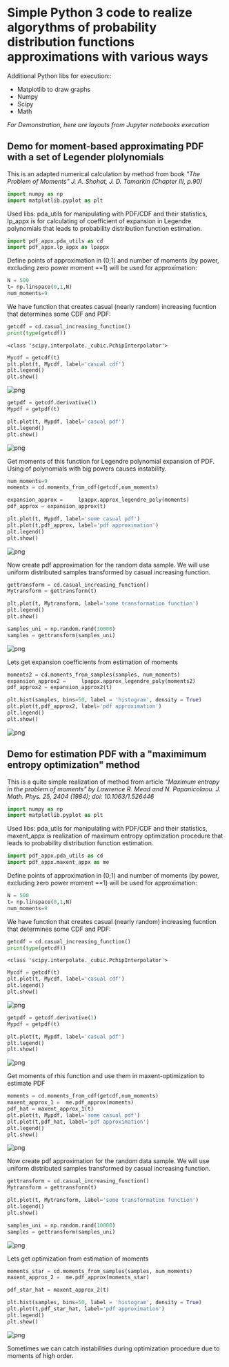 # Simple Python 3 code to realize algorythms of probability distribution functions approximations with various ways
Additional Python libs for execution:: 

- Matplotlib to draw graphs
- Numpy
- Scipy
- Math

_For Demonstration, here are layouts from Jupyter notebooks execution_

## Demo for moment-based approximating PDF with a set of Legender plolynomials

This is an adapted numerical calculation by method from book *"The Problem of Moments" J. A. Shohat, J. D. Tamarkin (Chapter III, p.90)*

```python
import numpy as np
import matplotlib.pyplot as plt
```

Used libs: pda_utils for manipulating with PDF/CDF and their statistics, lp_appx is for calculating of coefficient of expansion in Legendre polynomials that leads to probability distribution function estimation.   


```python
import pdf_appx.pda_utils as cd
import pdf_appx.lp_appx as lpappx
```

Define points of approximation in (0;1) and number of moments (by power, excluding zero power moment ==1) will be used for approximation:


```python
N = 500 
t= np.linspace(0,1,N)
num_moments=9
```

We have function that creates casual (nearly random) increasing fucntion that determines some CDF and PDF:


```python
getcdf = cd.casual_increasing_function()
print(type(getcdf))
```

    <class 'scipy.interpolate._cubic.PchipInterpolator'>
    


```python
Mycdf = getcdf(t)
plt.plot(t, Mycdf, label='casual cdf')
plt.legend()
plt.show()
```


![png](./img/output_7_0.png)



```python
getpdf = getcdf.derivative(1)
Mypdf = getpdf(t)

plt.plot(t, Mypdf, label='casual pdf')
plt.legend()
plt.show()
```


![png](./img/output_8_0.png)


Get moments of this function for Legendre polynomial expansion of PDF. Using of polynomials with big powers causes instability.


```python
num_moments=9
moments = cd.moments_from_cdf(getcdf,num_moments)

expansion_approx =     lpappx.approx_legendre_poly(moments)
pdf_approx = expansion_approx(t)

plt.plot(t, Mypdf, label='some casual pdf')    
plt.plot(t,pdf_approx, label='pdf approximation')
plt.legend()    
plt.show()
```


![png](./img/output_10_0.png)


 Now create pdf approximation for the random data sample. We will use uniform distributed samples transformed by casual increasing function.


```python
gettransform = cd.casual_increasing_function()
Mytransform = gettransform(t)

plt.plot(t, Mytransform, label='some transformation function')
plt.legend()
plt.show()

samples_uni = np.random.rand(10000)
samples = gettransform(samples_uni)
```


![png](./img/output_12_0.png)


Lets get expansion coefficients from estimation of moments


```python
moments2 = cd.moments_from_samples(samples, num_moments)
expansion_approx2 =     lpappx.approx_legendre_poly(moments2)
pdf_approx2 = expansion_approx2(t)

plt.hist(samples, bins=50, label = 'histogram', density = True) 
plt.plot(t,pdf_approx2, label='pdf approximation')
plt.legend()    
plt.show()
```


![png](./img/output_14_0.png)

## Demo for estimation PDF with a "maximimum entropy optimization" method

This is a quite simple realization of method from article *"Maximum entropy in the problem of moments" by Lawrence R. Mead and N. Papanicolaou. J. Math. Phys. 25, 2404 (1984); doi: 10.1063/1.526446*

```python
import numpy as np
import matplotlib.pyplot as plt
```

Used libs: pda_utils for manipulating with PDF/CDF and their statistics, maxent_appx is realization of maximum entropy optimization procedure that leads to probability distribution function estimation.   


```python
import pdf_appx.pda_utils as cd
import pdf_appx.maxent_appx as me
```

Define points of approximation in (0;1) and number of moments (by power, excluding zero power moment ==1) will be used for approximation:


```python
N = 500 
t= np.linspace(0,1,N)
num_moments=9
```

We have function that creates casual (nearly random) increasing fucntion that determines some CDF and PDF:


```python
getcdf = cd.casual_increasing_function()
print(type(getcdf))
```

    <class 'scipy.interpolate._cubic.PchipInterpolator'>
    


```python
Mycdf = getcdf(t)
plt.plot(t, Mycdf, label='casual cdf')
plt.legend()
plt.show()
```


![png](./img/output_7_1.png)



```python
getpdf = getcdf.derivative(1)
Mypdf = getpdf(t)

plt.plot(t, Mypdf, label='casual pdf')
plt.legend()
plt.show()
```


![png](./img/output_8_1.png)


Get moments of rhis function and use them in maxent-optimization to estimate PDF


```python
moments = cd.moments_from_cdf(getcdf,num_moments)
maxent_approx_1 =  me.pdf_approx(moments)
pdf_hat = maxent_approx_1(t)   
plt.plot(t, Mypdf, label='some casual pdf')    
plt.plot(t,pdf_hat, label='pdf approximation')
plt.legend()    
plt.show()
```


![png](./img/output_10_1.png)


 Now create pdf approximation for the random data sample. We will use uniform distributed samples transformed by casual increasing function.


```python
gettransform = cd.casual_increasing_function()
Mytransform = gettransform(t)

plt.plot(t, Mytransform, label='some transformation function')
plt.legend()
plt.show()

samples_uni = np.random.rand(10000)
samples = gettransform(samples_uni)

```


![png](./img/output_12_1.png)


Lets get optimization from estimation of moments


```python
moments_star = cd.moments_from_samples(samples, num_moments)
maxent_approx_2 =  me.pdf_approx(moments_star)

pdf_star_hat = maxent_approx_2(t)

plt.hist(samples, bins=50, label = 'histogram', density = True) 
plt.plot(t,pdf_star_hat, label='pdf approximation')
plt.legend()    
plt.show()
```

![png](./img/output_14_1.png)

Sometimes we can catch instabilities during optimization procedure due to moments of high order.

